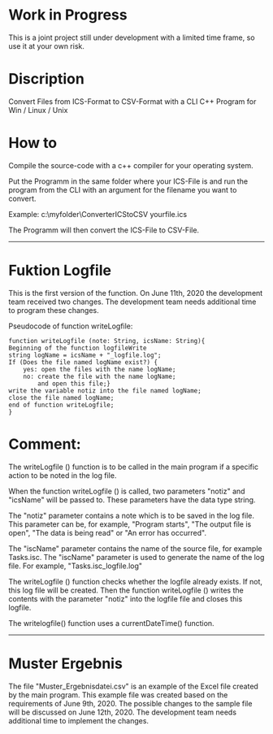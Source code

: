 # Work in Progress
This is a joint project still under development with a limited time frame, so use it at your own risk.

# Discription
Convert Files from ICS-Format to CSV-Format with a CLI C++ Program for Win / Linux / Unix

# How to
Compile the source-code with a c++ compiler for your operating system.

Put the Programm in the same folder where your ICS-File is and run the program from the CLI with an argument for the filename you want to convert.

Example: c:\myfolder\ConverterICStoCSV yourfile.ics

The Programm will then convert the ICS-File to CSV-File.

---------------------------------------------------------------------------------------------------------
# Fuktion Logfile
This is the first version of the function. On June 11th, 2020 the development team received two changes. 
The development team needs additional time to program these changes.


Pseudocode of function writeLogfile:

	function writeLogfile (note: String, icsName: String){
	Beginning of the function logfileWrite
	string logName = icsName + "_logfile.log";
	If (Does the file named logName exist?) {
		yes: open the files with the name logName;
		no: create the file with the name logName;
		    and open this file;}
	write the variable notiz into the file named logName;
	close the file named logName; 
	end of function writeLogfile;
	}

# Comment:

The writeLogfile () function is to be called in the main program if a specific action to be noted in the log file.

When the function writeLogfile () is called, two parameters "notiz" and "icsName" will be passed to. These parameters have the data type string.

The "notiz" parameter contains a note which is to be saved in the log file. This parameter can be, for example, 
"Program starts", "The output file is open", "The data is being read" or "An error has occurred".

The "iscName" parameter contains the name of the source file, for example Tasks.isc. 
The "iscName" parameter is used to generate the name of the log file. For example, "Tasks.isc_logfile.log"

The writeLogfile () function checks whether the logfile already exists. If not, this log file will be created. 
Then the function writeLogfile () writes the contents with the parameter "notiz" into the logfile file and closes this logfile.

The writelogfile() function uses a currentDateTime() function.

----------------------------	
# Muster Ergebnis
The file "Muster_Ergebnisdatei.csv" is an example of the Excel file created by the main program.
This example file was created based on the requirements of June 9th, 2020.
The possible changes to the sample file will be discussed on June 12th, 2020. The development team 
needs additional time to implement the changes.

